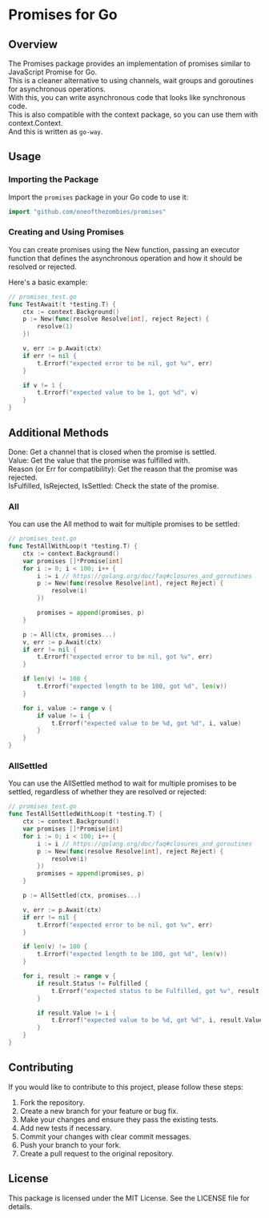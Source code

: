 # Promises for Go

## Overview

The Promises package provides an implementation of promises similar to JavaScript Promise for Go.  
This is a cleaner alternative to using channels, wait groups and goroutines for asynchronous operations.  
With this, you can write asynchronous code that looks like synchronous code.  
This is also compatible with the context package, so you can use them with context.Context.  
And this is written as `go-way`.

## Usage

### Importing the Package

Import the `promises` package in your Go code to use it:

```go
import "github.com/oneofthezombies/promises"
```

### Creating and Using Promises

You can create promises using the New function, passing an executor function that defines the asynchronous operation and how it should be resolved or rejected.

Here's a basic example:

```go
// promises_test.go
func TestAwait(t *testing.T) {
	ctx := context.Background()
	p := New(func(resolve Resolve[int], reject Reject) {
		resolve(1)
	})

	v, err := p.Await(ctx)
	if err != nil {
		t.Errorf("expected error to be nil, got %v", err)
	}

	if v != 1 {
		t.Errorf("expected value to be 1, got %d", v)
	}
}
```

## Additional Methods

Done: Get a channel that is closed when the promise is settled.  
Value: Get the value that the promise was fulfilled with.  
Reason (or Err for compatibility): Get the reason that the promise was rejected.  
IsFulfilled, IsRejected, IsSettled: Check the state of the promise.  

### All

You can use the All method to wait for multiple promises to be settled:

```go
// promises_test.go
func TestAllWithLoop(t *testing.T) {
	ctx := context.Background()
	var promises []*Promise[int]
	for i := 0; i < 100; i++ {
		i := i // https://golang.org/doc/faq#closures_and_goroutines
		p := New(func(resolve Resolve[int], reject Reject) {
			resolve(i)
		})

		promises = append(promises, p)
	}

	p := All(ctx, promises...)
	v, err := p.Await(ctx)
	if err != nil {
		t.Errorf("expected error to be nil, got %v", err)
	}

	if len(v) != 100 {
		t.Errorf("expected length to be 100, got %d", len(v))
	}

	for i, value := range v {
		if value != i {
			t.Errorf("expected value to be %d, got %d", i, value)
		}
	}
}
```

### AllSettled

You can use the AllSettled method to wait for multiple promises to be settled, regardless of whether they are resolved or rejected:

```go
// promises_test.go
func TestAllSettledWithLoop(t *testing.T) {
	ctx := context.Background()
	var promises []*Promise[int]
	for i := 0; i < 100; i++ {
		i := i // https://golang.org/doc/faq#closures_and_goroutines
		p := New(func(resolve Resolve[int], reject Reject) {
			resolve(i)
		})
		promises = append(promises, p)
	}

	p := AllSettled(ctx, promises...)

	v, err := p.Await(ctx)
	if err != nil {
		t.Errorf("expected error to be nil, got %v", err)
	}

	if len(v) != 100 {
		t.Errorf("expected length to be 100, got %d", len(v))
	}

	for i, result := range v {
		if result.Status != Fulfilled {
			t.Errorf("expected status to be Fulfilled, got %v", result.Status)
		}

		if result.Value != i {
			t.Errorf("expected value to be %d, got %d", i, result.Value)
		}
	}
}
```

## Contributing

If you would like to contribute to this project, please follow these steps:

1. Fork the repository.
2. Create a new branch for your feature or bug fix.
3. Make your changes and ensure they pass the existing tests.
4. Add new tests if necessary.
5. Commit your changes with clear commit messages.
6. Push your branch to your fork.
7. Create a pull request to the original repository.

## License

This package is licensed under the MIT License. See the LICENSE file for details.
